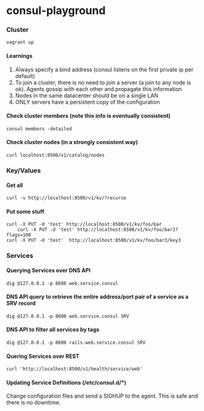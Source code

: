 # consul-playground

### Cluster

	vagrant up

#### Learnings

1. Always specify a bind address (consul listens on the first private ip per default)
2. To join a cluster, there is no need to join a server (a join to any node is ok). Agents gossip with each other and propagate this information
3. Nodes in the same datacenter should be on a single LAN
4. ONLY servers have a persistent copy of the configuration

#### Check cluster members (note this info is eventually consistent)
	consul members -detailed

#### Check cluster nodes (in a strongly consistent way)
	curl localhost:8500/v1/catalog/nodes

### Key/Values

#### Get all

	curl -v http://localhost:8500/v1/kv/?recurse

#### Put some stuff

	curl -X PUT -d 'test' http://localhost:8500/v1/kv/foo/bar
        curl -X PUT -d 'test' http://localhost:8500/v1/kv/foo/bar2?flags=100
	curl -X PUT -d 'test'  http://localhost:8500/v1/kv/foo/bar3/key3   

### Services

#### Querying Services over DNS API
	dig @127.0.0.1 -p 8600 web.service.consul

#### DNS API query to retrieve the entire address/port pair of a service as a SRV record
	dig @127.0.0.1 -p 8600 web.service.consul SRV

#### DNS API to filter all services by tags
	dig @127.0.0.1 -p 8600 rails.web.service.consul SRV

#### Quering Services over REST
	curl 'http://localhost:8500/v1/health/service/web'

#### Updating Service Definitions (/etc/consul.d/*)
Change configuration files and send a SIGHUP to the agent. This is safe and there is no downtime. 
	
